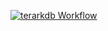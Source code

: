 
[![terarkdb Workflow][go-badge]][go-workflow-example]

[go-badge]: https://github.com/orcastor/orcas-engine-terarkdb/workflows/terarkdb/badge.svg
[go-workflow-example]: https://github.com/orcastor/orcas-engine-terarkdb/actions?query=workflow%3A%22terarkdb%22